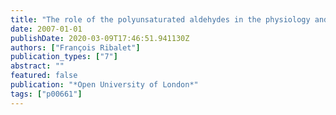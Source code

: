 ```yaml
---
title: "The role of the polyunsaturated aldehydes in the physiology and ecology of diatoms"
date: 2007-01-01
publishDate: 2020-03-09T17:46:51.941130Z
authors: ["François Ribalet"]
publication_types: ["7"]
abstract: ""
featured: false
publication: "*Open University of London*"
tags: ["p00661"]
---
```


